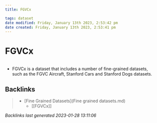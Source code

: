 ```yaml
---
title: FGVCx

tags: dataset 
date modified: Friday, January 13th 2023, 2:53:42 pm
date created: Friday, January 13th 2023, 2:53:41 pm
---
```


# FGVCx
```toc
```

- FGVCx is a dataset that includes a number of fine-grained datasets, such as the FGVC Aircraft, Stanford Cars and Stanford Dogs datasets.

## Backlinks

> - [Fine Grained Datasets](Fine grained datasets.md)
>   - [[FGVCx]]

_Backlinks last generated 2023-01-28 13:11:06_
